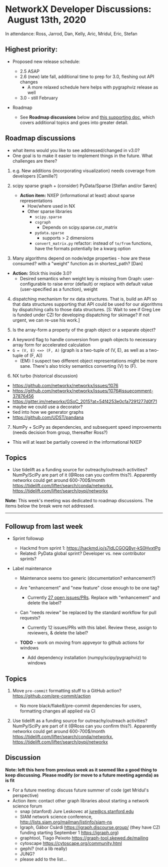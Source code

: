 # NetworkX Developer Discussions:  August 13th, 2020

In attendance: Ross, Jarrod, Dan, Kelly, Aric, Mridul, Eric, Stefan

## Highest priority:

 - Proposed new release schedule:
   * 2.5 ASAP
   * 2.6 (new) late fall, additional time to prep for 3.0, fleshing out API changes
     - A more relaxed schedule here helps with pygraphviz release as well
   * 3.0 - still February

 - Roadmap
   * See **Roadmap discussions** below and [this supporting doc](https://github.com/networkx/archive/blob/master/meetings/2020-08-13_roadmap_discussion.md), which covers additional topics and goes into greater detail.

## Roadmap discussions
   - what items would you like to see addressed/changed in v3.0?
   - One goal is to make it easier to implement things in the future. What challenges are there? 
1. e.g. New additions (incorporating visualization) needs coverage from developers
  [Camille?]
  
2. scipy sparse graph + (consider) PyData/Sparse [Stéfan and/or Søren]
   - **Action item:** NXEP (informational at least) about sparse representations
     * How/where used in NX
     * Other sparse libraries
       * `scipy.sparse`
       * `csgraph`
         - Depends on scipy.sparse.csr_matrix
       * `pydata.sparse`
         - supports > 2 dimensions
       * `convert_matrix.py` refactor: instead of `to/from` functions, have the formats potentially be a kwarg option

3. Many algorithms depend on node/edge properties - how are these consumed? with a "weight" function as in shortest_path? [Dan]
  - **Action:** Stick this inside 3.0?
      - Desired semantics when weight key is missing from Graph: user-configurable to raise error (default) or replace with default value (user-specified as a function), weight

4. dispatching mechanism for nx data structures. That is, build an API so that data structures supporting that API could be used for our algorithms by dispatching calls to those data structures.
  [S: Wait to see if Greg Lee is funded under CZI for developing dispatching for skimage?  If not urgent, we can re-use his work.]
  
5. Is the array-form a property of the graph object or a separate object?
  - A keyword flag to handle conversion from graph objects to necessary array form for accelerated calculation
  - `G = (V, E) <=> (F, A)`  (graph is a two-tuple of (V, E), as well as a two-tuple of (F, A))
      - (EM): I suspect two different object representations might be more sane. There's also tricky semantics converting (V) to (F).
 
6. NX turbo (historical discussion)
  - https://github.com/networkx/networkx/issues/1076
  - https://github.com/networkx/networkx/issues/1076#issuecomment-37876456
  - https://gitter.im/networkx/GSoC_2015?at=54f4253e0cfa7291277d0f71
  - maybe we could use a decorator?
  - tied into how we generator graphs
  - https://github.com/UDST/pandana
 
7. NumPy + SciPy as dependencies, and subsequent speed improvements (needs decision from group, thereafter Ross?)
  * This will at least be partially covered in the informational NXEP

## Topics

 - Use tidelift as a funding source for outreachy/outreach activities? NumPy/SciPy are part of it (@Ross can you confirm this?). Apparently networkx could get around 600-700$/month https://tidelift.com/lifter/search/conda/networkx, https://tidelift.com/lifter/search/pypi/networkx


**Note:** This week's meeting was dedicated to roadmap discussions. The items below the break were not addressed.

---

## Followup from last week

 - Sprint followup
   * Hackmd from sprint 1: https://hackmd.io/s7IdLCGOQByr-kS0HvxtPg
   * Related: PyData global sprint? Developer vs. new contributor sprints?

 - Label maintenance
   * Maintenance seems too generic (documentation? enhancement?)
   * Are "enhancement" and "new feature" close enough to be one tag?
     - Currently [27 open issues/PRs](https://github.com/networkx/networkx/labels). Replace with "enhancement" and delete the label?
   * Can "needs review" be replaced by the standard workflow for pull requests?
     - Currently 12 issues/PRs with this label. Review these, assign to reviewers, & delete the label?

   * **TODO** - work on moving from appveyor to github actions for windows
     - Add dependency installation (numpy/scipy/pygraphviz) to windows

## Topics

1. Move `pre-commit` formatting stuff to a GitHub action? https://github.com/pre-commit/action
   - No more black/flake8/pre-commit dependencies for users, formatting changes all applied via CI

2. Use tidelift as a funding source for outreachy/outreach activities? NumPy/SciPy are part of it (@Ross can you confirm this?). Apparently networkx could get around 600-700$/month https://tidelift.com/lifter/search/conda/networkx, https://tidelift.com/lifter/search/pypi/networkx

## Discussion

**Note: left this here from previous week as it seemed like a good thing to keep discussing. Please modify (or move to a future meeting agenda) as is fit**
 - For a future meeting: discuss future summer of code (get Mridul's perspective)
 - Action item: contact other graph libraries about starting a network science forum
   * snap (stanford) Jure Leskovec at jure@cs.stanford.edu
   * SIAM network science conference, http://lists.siam.org/mailman/listinfo/siam-ns
   * Igraph, Gábor Csárdi https://igraph.discourse.group/ (they have CZI funding starting September 1 https://igraph.org)
   * graphtool, Tiago Peixoto https://graph-tool.skewed.de/mailing
   * cytoscape https://cytoscape.org/community.html
   * gephi? (not a lib really)
   * JUNG?
   * please add to the list...